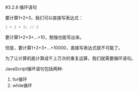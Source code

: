 #3.2.8 循环语句

要计算1+2+3，我们可以直接写表达式：
```js
1 + 2 + 3; // 6
```
要计算1+2+3+...+10，勉强也能写出来。

但是，要计算1+2+3+...+10000，直接写表达式就不可能了。

为了让计算机能计算成千上万次的重复运算，我们就需要循环语句。

JavaScript循环语句包括两种:

1. for循环
2. while循环